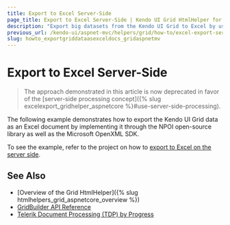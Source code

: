 ```yaml
---
title: Export to Excel Server-Side
page_title: Export to Excel Server-Side | Kendo UI Grid HtmlHelper for ASP.NET MVC
description: "Export big datasets from the Kendo UI Grid to Excel by using the Document Processing Library in ASP.NET MVC applications."
previous_url: /kendo-ui/aspnet-mvc/helpers/grid/how-to/excel-export-server-side, /helpers/data-management/grid/how-to/Export/excel-export-server-side
slug: howto_exportgriddataasexceldocs_gridaspnetmv
---
```


# Export to Excel Server-Side

> The approach demonstrated in this article is now deprecated in favor of the [server-side processing concept]({% slug excelexport_gridhelper_aspnetcore %}#use-server-side-processing).

The following example demonstrates how to export the Kendo UI Grid data as an Excel document by implementing it through the NPOI open-source library as well as the Microsoft OpenXML SDK.

To see the example, refer to the project on how to [export to Excel on the server side](https://github.com/telerik/ui-for-aspnet-mvc-examples/tree/master/grid/excel-export-server-side).

## See Also

* [Overview of the Grid HtmlHelper]({% slug htmlhelpers_grid_aspnetcore_overview %})
* [GridBuilder API Reference](http://docs.telerik.com/aspnet-mvc/api/Kendo.Mvc.UI.Fluent/GridBuilder)
* [Telerik Document Processing (TDP) by Progress](http://docs.telerik.com/devtools/document-processing/introduction)
